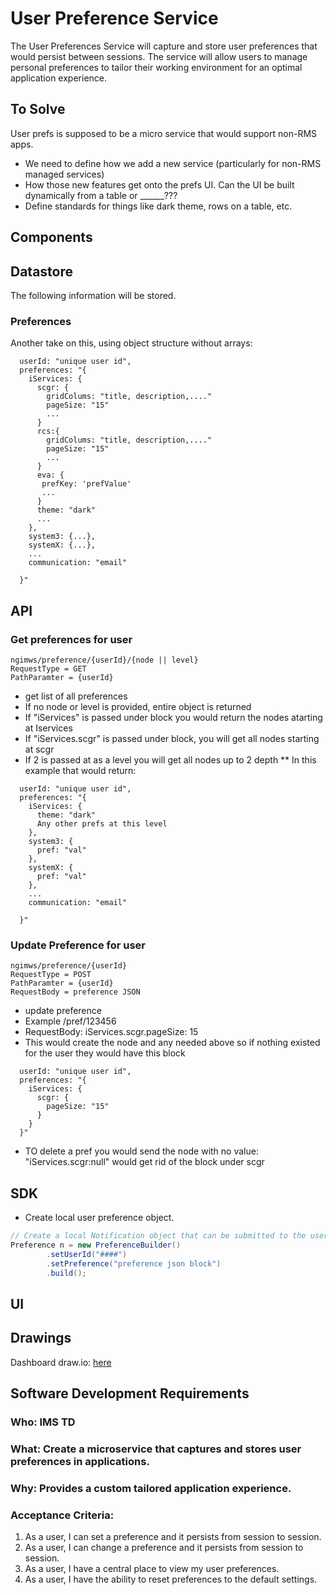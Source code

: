 # User Preference Service

The User Preferences Service will capture and store user preferences that would persist between sessions.  The service will allow users to manage personal preferences to tailor their working environment for an optimal application experience.  

## To Solve
User prefs is supposed to be a micro service that would support non-RMS apps.
- We need to define how we add a new service (particularly for non-RMS managed services)
- How those new features get onto the prefs UI.  Can the UI be built dynamically from a table or ______???
- Define standards for things like dark theme, rows on a table, etc.  



## **Components**
## Datastore
The following information will be stored.

### Preferences

Another take on this, using object structure without arrays:
```json5
  userId: "unique user id",
  preferences: "{
    iServices: {
      scgr: {
        gridColums: "title, description,...."
        pageSize: "15"
        ...
      }
      rcs:{
        gridColums: "title, description,...."
        pageSize: "15"
        ...
      }
      eva: {
       prefKey: 'prefValue'
       ...
      }
      theme: "dark"
      ...  
    },
    system3: {...},
    systemX: {...},
    ...
    communication: "email"
    
  }"
```

## API

### Get preferences for user
```
ngimws/preference/{userId}/{node || level}
RequestType = GET
PathParamter = {userId}
```
* get list of all preferences
* If no node or level is provided, entire object is returned
* If "iServices" is passed under block you would return the nodes atarting at Iservices
* If "iServices.scgr" is passed under block, you will get all nodes starting at scgr
* If 2 is passed at as a level you will get all nodes up to 2 depth
** In this example that would return:
```json5
  userId: "unique user id",
  preferences: "{
    iServices: {
      theme: "dark"
      Any other prefs at this level
    },
    system3: {
      pref: "val"
    },
    systemX: {
      pref: "val"
    },
    ...
    communication: "email"
    
  }"
```


### Update Preference for user
```
ngimws/preference/{userId}
RequestType = POST
PathParamter = {userId}
RequestBody = preference JSON
```
* update preference
* Example /pref/123456
* RequestBody: iServices.scgr.pageSize: 15
* This would create the node and any needed above so if nothing existed for the user they would have this block
```json5
  userId: "unique user id",
  preferences: "{
    iServices: {
      scgr: {
        pageSize: "15"
      }
    }
  }"
```
 * TO delete a pref you would send the node with no value: "iServices.scgr:null" would get rid of the block under scgr

## SDK
- Create local user preference object.
```java
// Create a local Notification object that can be submitted to the user preference API.
Preference n = new PreferenceBuilder()
        .setUserId("####")
        .setPreference("preference json block")
        .build();
```

## **UI**

## Drawings

Dashboard draw.io: [here](https://app.diagrams.net/?src=about#HRMSLowside%2Frmslow%2Fmaster%2FDrawings%2FUser%20Preference%20Service%2FUser%20Preference.drawio)

## **Software Development Requirements**



### Who: IMS TD



### What: Create a microservice that captures and stores user preferences in applications.


### Why: Provides a custom tailored application experience.


### Acceptance Criteria:
1.  As a user, I can set a preference and it persists from session to session.
2.  As a user, I can change a preference and it persists from session to session.
3.  As a user, I have a central place to view my user preferences.
4.  As a user, I have the ability to reset preferences to the default settings.
